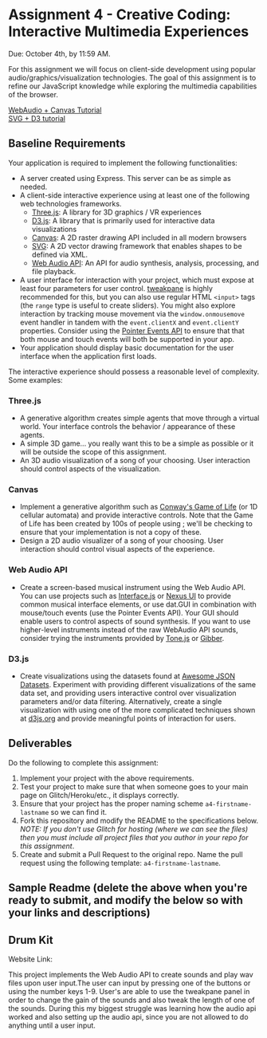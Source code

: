 Assignment 4 - Creative Coding: Interactive Multimedia Experiences
===

Due: October 4th, by 11:59 AM.

For this assignment we will focus on client-side development using popular audio/graphics/visualization technologies. The goal of this assignment is to refine our JavaScript knowledge while exploring the multimedia capabilities of the browser.

[WebAudio + Canvas Tutorial](https://github.com/cs4241-22a/cs4241-22a.github.io/blob/main/using_webaudio_canvas.md)  
[SVG + D3 tutorial](https://github.com/cs4241-21a/cs4241-21a.github.io/blob/main/using_svg_and_d3.md)  

Baseline Requirements
---

Your application is required to implement the following functionalities:

- A server created using Express. This server can be as simple as needed.
- A client-side interactive experience using at least one of the following web technologies frameworks.
  - [Three.js](https://threejs.org/): A library for 3D graphics / VR experiences
  - [D3.js](https://d3js.org): A library that is primarily used for interactive data visualizations
  - [Canvas](https://developer.mozilla.org/en-US/docs/Web/API/Canvas_API): A 2D raster drawing API included in all modern browsers
  - [SVG](https://developer.mozilla.org/en-US/docs/Web/API/Canvas_API): A 2D vector drawing framework that enables shapes to be defined via XML.
  - [Web Audio API](https://developer.mozilla.org/en-US/docs/Web/API/Web_Audio_API): An API for audio synthesis, analysis, processing, and file playback.
- A user interface for interaction with your project, which must expose at least four parameters for user control. [tweakpane](https://cocopon.github.io/tweakpane/) is highly recommended for this, but you can also use regular HTML `<input>` tags (the `range` type is useful to create sliders). You might also explore interaction by tracking mouse movement via the `window.onmousemove` event handler in tandem with the `event.clientX` and `event.clientY` properties. Consider using the [Pointer Events API](https://developer.mozilla.org/en-US/docs/Web/API/Pointer_events) to ensure that that both mouse and touch events will both be supported in your app.
- Your application should display basic documentation for the user interface when the application first loads.

The interactive experience should possess a reasonable level of complexity. Some examples:
### Three.js
- A generative algorithm creates simple agents that move through a virtual world. Your interface controls the behavior / appearance of these agents.
- A simple 3D game... you really want this to be a simple as possible or it will be outside the scope of this assignment.
- An 3D audio visualization of a song of your choosing. User interaction should control aspects of the visualization. 
### Canvas
- Implement a generative algorithm such as [Conway's Game of Life](https://bitstorm.org/gameoflife/) (or 1D cellular automata) and provide interactive controls. Note that the Game of Life has been created by 100s of people using <canvas>; we'll be checking to ensure that your implementation is not a copy of these.
- Design a 2D audio visualizer of a song of your choosing. User interaction should control visual aspects of the experience. 
### Web Audio API
- Create a screen-based musical instrument using the Web Audio API. You can use projects such as [Interface.js](http://charlie-roberts.com/interface/) or [Nexus UI](https://nexus-js.github.io/ui/api/#Piano) to provide common musical interface elements, or use dat.GUI in combination with mouse/touch events (use the Pointer Events API). Your GUI should enable users to control aspects of sound synthesis. If you want to use higher-level instruments instead of the raw WebAudio API sounds, consider trying the instruments provided by [Tone.js]() or [Gibber](https://github.com/charlieroberts/gibber.audio.lib).
### D3.js
- Create visualizations using the datasets found at [Awesome JSON Datasets](https://github.com/jdorfman/Awesome-JSON-Datasets). Experiment with providing different visualizations of the same data set, and providing users interactive control over visualization parameters and/or data filtering. Alternatively, create a single visualization with using one of the more complicated techniques shown at [d3js.org](d3js.org) and provide meaningful points of interaction for users.

Deliverables
---

Do the following to complete this assignment:

1. Implement your project with the above requirements.
3. Test your project to make sure that when someone goes to your main page on Glitch/Heroku/etc., it displays correctly.
4. Ensure that your project has the proper naming scheme `a4-firstname-lastname` so we can find it.
5. Fork this repository and modify the README to the specifications below. *NOTE: If you don't use Glitch for hosting (where we can see the files) then you must include all project files that you author in your repo for this assignment*.
6. Create and submit a Pull Request to the original repo. Name the pull request using the following template: `a4-firstname-lastname`.

Sample Readme (delete the above when you're ready to submit, and modify the below so with your links and descriptions)
---

## Drum Kit

Website Link:

This project implements the Web Audio API to create sounds and play wav files upon user input.The user can input by pressing one of the buttons or using the number keys 1-9. User's are able to use the tweakpane panel in order to change the gain of the sounds and also tweak the length of one of the sounds. During this my biggest struggle was learning how the audio api worked and also setting up the audio api, since you are not allowed to do anything until a user input. 
